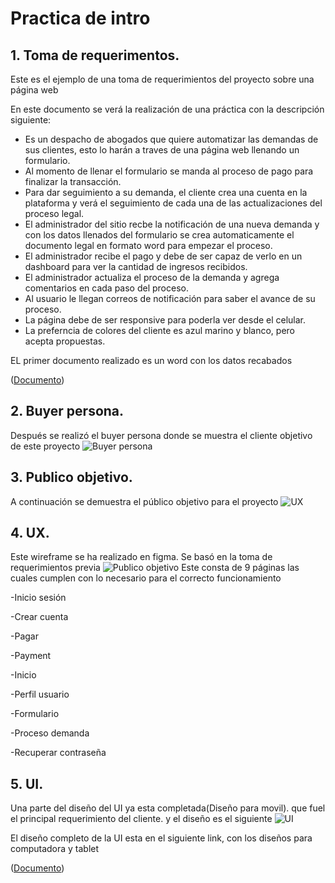 # Practica de intro
## **1. Toma de requerimentos.**
Este es el ejemplo de una toma de requerimientos del proyecto sobre una página web

En este documento se verá la realización de una práctica con la descripción siguiente:

- Es un despacho de abogados que quiere automatizar las demandas de sus clientes, esto lo harán a traves de una página web llenando un formulario.
- Al momento de llenar el formulario se manda al proceso de pago para finalizar la transacción.
- Para dar seguimiento a su demanda, el cliente crea una cuenta en la plataforma y verá el seguimiento de cada una de las actualizaciones del proceso legal.
- El administrador del sitio recbe la notificación de una nueva demanda y con los datos llenados del formulario se crea automaticamente el documento legal en formato word para empezar el proceso.
- El administrador recibe el pago y debe de ser capaz de verlo en un dashboard para ver la cantidad de ingresos recibidos.
- El administrador actualiza el proceso de la demanda y agrega comentarios en cada paso del proceso.
- Al usuario le llegan correos de notificación para saber el avance de su proceso.
- La página debe de ser responsive para poderla ver desde el celular.
- La preferncia de colores del cliente es azul marino y blanco, pero acepta propuestas.

EL primer documento realizado es un word con los datos recabados

([Documento](https://github.com/Fufinop/Toma_de_requerimientos/blob/d982342c36d4296252087b862e7db43b11fa40c2/01%20-%20archivos/1.-Requerimientos1.doc))

## **2. Buyer persona.**
Después se realizó el buyer persona donde se muestra el cliente objetivo de este proyecto
![Buyer persona](https://github.com/Fufinop/Toma_de_requerimientos/blob/d4986c0139bbaeb9dba29c8d922346b46d56d979/01%20-%20archivos/Buyer%20Persona%20.png)

## **3. Publico objetivo.**
A continuación se demuestra el público objetivo para el proyecto
![UX](https://github.com/Fufinop/Toma_de_requerimientos/blob/fe1be0383f02000673a98d865579733457f9bf21/01%20-%20archivos/publico_objetivo.png)
## **4. UX.**
Este wireframe se ha realizado en figma. Se basó en la toma de requerimientos previa
![Publico objetivo](https://github.com/Fufinop/Toma_de_requerimientos/blob/c7c1733382a3eee9c4288b7e1af737a0062e088a/01%20-%20archivos/Ux.png)
Este consta de 9 páginas las cuales cumplen con lo necesario para el correcto funcionamiento

-Inicio sesión

-Crear cuenta

-Pagar

-Payment

-Inicio

-Perfil usuario

-Formulario

-Proceso demanda

-Recuperar contraseña

## **5. UI.**
Una parte del diseño del UI ya esta completada(Diseño para movil). que fuel el principal requerimiento del cliente. y el diseño es el siguiente
![UI](https://github.com/Fufinop/Toma_de_requerimientos/blob/2348775d00078744b644f0810426edd88134962f/01%20-%20archivos/low%20fidelity%20ux%20(Community).png)

El diseño completo de la UI esta en el siguiente link, con los diseños para computadora y tablet

([Documento](https://www.figma.com/file/ILSNjWZRiat3Vk9jds1CZI/low-fidelity-ux-(Community)))

